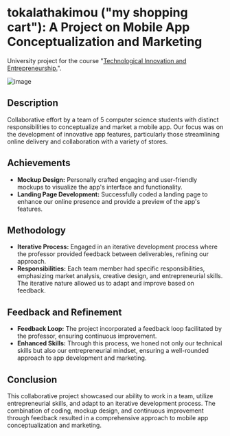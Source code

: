 # tokalathakimou ("my shopping cart"): A Project on Mobile App Conceptualization and Marketing

University project for the course "[Technological Innovation and Entrepreneurship.](https://www.dept.aueb.gr/el/cs/courses/3584)".
 
![image](https://github.com/panagiotou99/tokalathakimou/assets/53258725/588dc444-e37f-4a55-9fc4-d153b4688cc9)

## Description
Collaborative effort by a team of 5 computer science students with distinct responsibilities to conceptualize and market a mobile app. Our focus was on the development of innovative app features, particularly those streamlining online delivery and collaboration with a variety of stores.

## Achievements
- **Mockup Design:** Personally crafted engaging and user-friendly mockups to visualize the app's interface and functionality.
- **Landing Page Development:** Successfully coded a landing page to enhance our online presence and provide a preview of the app's features.

## Methodology
- **Iterative Process:** Engaged in an iterative development process where the professor provided feedback between deliverables, refining our approach.
- **Responsibilities:** Each team member had specific responsibilities, emphasizing market analysis, creative design, and entrepreneurial skills. The iterative nature allowed us to adapt and improve based on feedback.

## Feedback and Refinement
- **Feedback Loop:** The project incorporated a feedback loop facilitated by the professor, ensuring continuous improvement.
- **Enhanced Skills:** Through this process, we honed not only our technical skills but also our entrepreneurial mindset, ensuring a well-rounded approach to app development and marketing.

## Conclusion
This collaborative project showcased our ability to work in a team, utilize entrepreneurial skills, and adapt to an iterative development process. The combination of coding, mockup design, and continuous improvement through feedback resulted in a comprehensive approach to mobile app conceptualization and marketing. 
